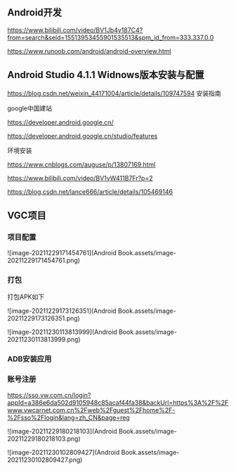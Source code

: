 ##  Android开发

https://www.bilibili.com/video/BV1Jb4y187C4?from=search&seid=15513953455901535513&spm_id_from=333.337.0.0

https://www.runoob.com/android/android-overview.html



## Android Studio 4.1.1 Widnows版本安装与配置

https://blog.csdn.net/weixin_44171004/article/details/109747594   安装指南

google中国建站

https://developer.android.google.cn/

https://developer.android.google.cn/studio/features

环境安装

https://www.cnblogs.com/auguse/p/13807169.html

https://www.bilibili.com/video/BV1yW411B7Fr?p=2

https://blog.csdn.net/lance666/article/details/105469146





## VGC项目

### 项目配置

![image-20211229171454761](Android Book.assets/image-20211229171454761.png)



### 打包

打包APK如下

![image-20211229173126351](Android Book.assets/image-20211229173126351.png)

![image-20211230113813999](Android Book.assets/image-20211230113813999.png)

### ADB安装应用



### 账号注册

https://sso.vw.com.cn/login?appId=a386e6da502d9105948c85acaf44fa38&backUrl=https%3A%2F%2Fwww.vwcarnet.com.cn%2Fweb%2Fguest%2Fhome%2F-%2Fsso%2Flogin&lang=zh_CN&page=reg

![image-20211229180218103](Android Book.assets/image-20211229180218103.png)

![image-20211230102809427](Android Book.assets/image-20211230102809427.png)




